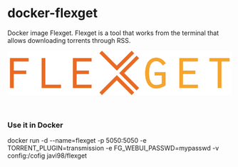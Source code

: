 # docker-flexget
Docker image Flexget. Flexget is a tool that works from the terminal that allows downloading torrents through RSS.

<p align="center"><img src="/images/logo.png"></p>

<br>

<h3>Use it in Docker</h3>

<p>docker run -d --name=flexget -p 5050:5050 -e TORRENT_PLUGIN=transmission -e FG_WEBUI_PASSWD=mypasswd -v config:/cofig javi98/flexget</p>
